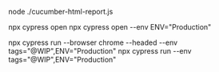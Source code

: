 node ./cucumber-html-report.js


npx cypress open
npx cypress open --env ENV="Production"

npx cypress run --browser chrome --headed --env tags="@WIP",ENV="Production"
npx cypress run --env tags="@WIP",ENV="Production"